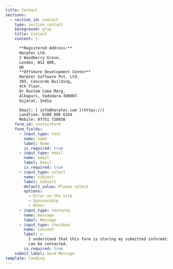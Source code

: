 ```yaml
---
title: Contact
sections:
  - section_id: contact
    type: section_contact
    background: gray
    title: Contact
    content: |-

      **Registered Address:**  
      Harptec Ltd.  
      2 Woodberry Grove,  
      London, N12 0DR,  
      UK  
      **Offshore Development Center**  
      Harptec Software Pvt. Ltd.  
      305, Concorde Building,  
      4th Floor,  
      Dr Rustom Cama Marg,   
      Alkapuri, Vadodara-390007.  
      Gujarat, India

      Email: [ info@harptec.com ](https://) 
      Landline: 0208 886 6354  
      Mobile: 07751 720038
    form_id: contactForm
    form_fields:
      - input_type: text
        name: name
        label: Name
        is_required: true
      - input_type: email
        name: email
        label: Email
        is_required: true
      - input_type: select
        name: subject
        label: Subject
        default_value: Please select
        options:
          - Error on the site
          - Sponsorship
          - Other
      - input_type: textarea
        name: message
        label: Message
      - input_type: checkbox
        name: consent
        label: >-
          I understand that this form is storing my submitted information so I
          can be contacted.
        is_required: true
    submit_label: Send Message
template: landing
---
```

